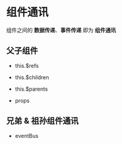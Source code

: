 # 组件通讯

组件之间的 **数据传递**、**事件传递** 即为 **组件通讯**


## 父子组件

- this.$refs

- this.$children

- this.$parents

- props


## 兄弟 & 祖孙组件通讯

- eventBus
